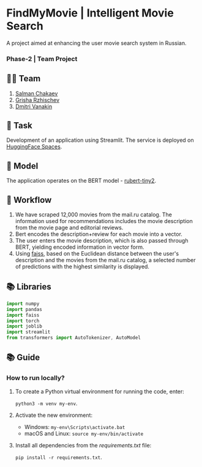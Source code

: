 # FindMyMovie | Intelligent Movie Search

A project aimed at enhancing the user movie search system in Russian.

### Phase-2 | Team Project

## 🦸‍♂️ Team
1. [Salman Chakaev](https://github.com/veidlink)
2. [Grisha Rzhischev](https://github.com/Rzhischev)
3. [Dmitri Vanakin](https://github.com/cobalt1705)

## 🎯 Task
Development of an application using Streamlit.
The service is deployed on [HuggingFace Spaces](https://huggingface.co/spaces/veidlink/find_my_movie_hf).

## 🚂 Model
The application operates on the BERT model - [rubert-tiny2](https://huggingface.co/cointegrated/rubert-tiny2).

## 📝 Workflow
1. We have scraped 12,000 movies from the mail.ru catalog. The information used for recommendations includes the movie description from the movie page and editorial reviews.
2. Bert encodes the description+review for each movie into a vector.
3. The user enters the movie description, which is also passed through BERT, yielding encoded information in vector form.
4. Using [faiss](https://github.com/facebookresearch/faiss), based on the Euclidean distance between the user's description and the movies from the mail.ru catalog, a selected number of predictions with the highest similarity is displayed.

## 📚 Libraries 

```typescript
import numpy
import pandas 
import faiss
import torch
import joblib
import streamlit 
from transformers import AutoTokenizer, AutoModel
```

## 📚 Guide 
### How to run locally?

1. To create a Python virtual environment for running the code, enter:

    ``python3 -m venv my-env``.

2. Activate the new environment:

    * Windows: ```my-env\Scripts\activate.bat```
    * macOS and Linux: ```source my-env/bin/activate```

3. Install all dependencies from the *requirements.txt* file:

    ``pip install -r requirements.txt``.
